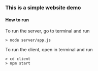 ### This is a simple website demo


#### How to run

To run the server, go to terminal and run

`> node server/app.js`

To run the client, open in terminal and run

```
> cd client
> npm start
```
